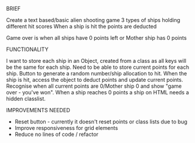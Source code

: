 BRIEF

Create a text based/basic alien shooting game
3 types of ships holding different hit scores
When a ship is hit the points are deducted

Game over is when all ships have 0 points left or Mother ship has 0 points

FUNCTIONALITY

I want to store each ship in an Object, created from a class as all keys will be the same for each ship.
Need to be able to store current points for each ship.
Button to generate a random number/ship allocation to hit.
When the ship is hit, access the object to deduct points and update current points.
Recognise when all current points are 0/Mother ship 0 and show "game over - you've won".
When a ship reaches 0 points a ship on HTML needs a hidden classlist.

IMPROVEMENTS NEEDED

- Reset button - currently it doesn't reset points or class lists due to bug
- Improve responsiveness for grid elements
- Reduce no lines of code / refactor
